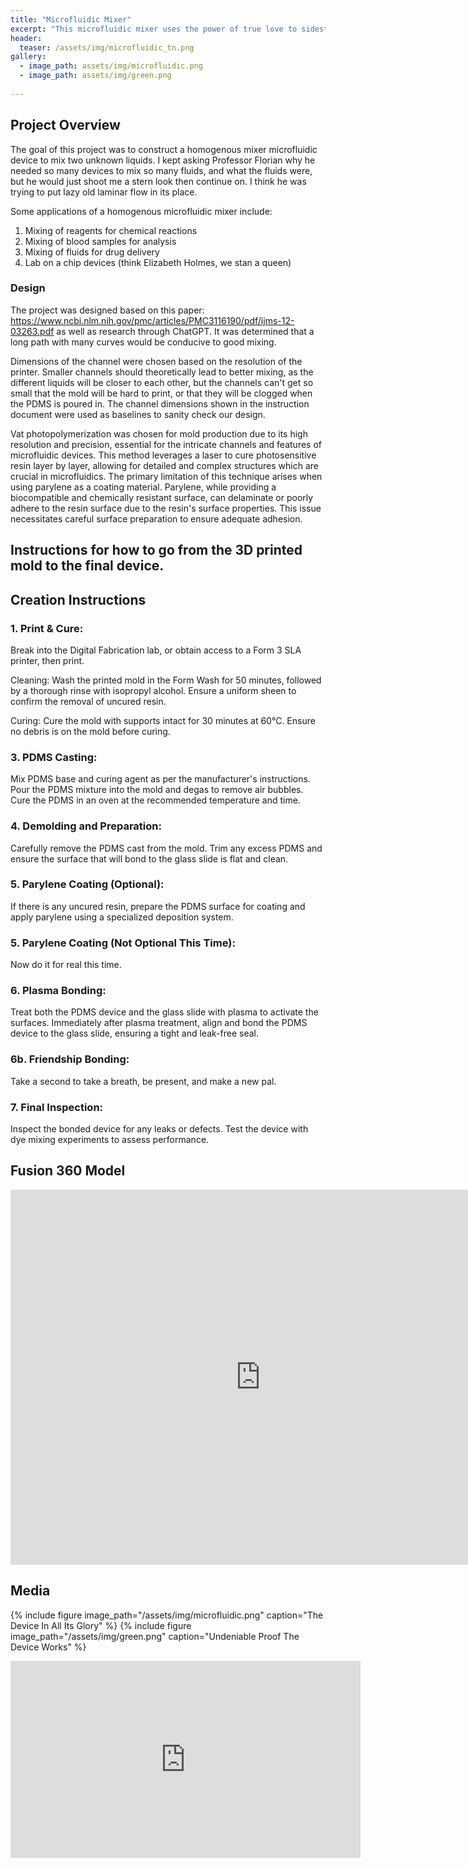 ```yaml
---
title: "Microfluidic Mixer"
excerpt: "This microfluidic mixer uses the power of true love to sidestep the traditional laws of fluid mechanics."
header:
  teaser: /assets/img/microfluidic_tn.png
gallery:
  - image_path: assets/img/microfluidic.png
  - image_path: assets/img/green.png
   
---
```


## Project Overview

The goal of this project was to construct a homogenous mixer microfluidic device to mix two unknown liquids. I kept asking Professor Florian why he needed so many devices to mix so many fluids, and what the fluids were, but he would just shoot me a stern look then continue on. I think he was trying to put lazy old laminar flow in its place.

Some applications of a homogenous microfluidic mixer include:
1. Mixing of reagents for chemical reactions
2. Mixing of blood samples for analysis
3. Mixing of fluids for drug delivery
4. Lab on a chip devices (think Elizabeth Holmes, we stan a queen)

### Design

The project was designed based on this paper: 
https://www.ncbi.nlm.nih.gov/pmc/articles/PMC3116190/pdf/ijms-12-03263.pdf
as well as research through ChatGPT. It was determined that a long path with many curves would be conducive to good mixing.

Dimensions of the channel were chosen based on the resolution of the printer. Smaller channels should theoretically lead to better mixing, as the different liquids will be closer to each other, but the channels can't get so small that the mold will be hard to print, or that they will be clogged when the PDMS is poured in. The channel dimensions shown in the instruction document were used as baselines to sanity check our design.

Vat photopolymerization was chosen for mold production due to its high resolution and precision, essential for the intricate channels and features of microfluidic devices. This method leverages a laser to cure photosensitive resin layer by layer, allowing for detailed and complex structures which are crucial in microfluidics. The primary limitation of this technique arises when using parylene as a coating material. Parylene, while providing a biocompatible and chemically resistant surface, can delaminate or poorly adhere to the resin surface due to the resin's surface properties. This issue necessitates careful surface preparation to ensure adequate adhesion.


## Instructions for how to go from the 3D printed mold to the final device.

## Creation Instructions

### 1. Print & Cure: 

Break into the Digital Fabrication lab, or obtain access to a Form 3 SLA printer, then print. 

Cleaning: Wash the printed mold in the Form Wash for 50 minutes, followed by a thorough rinse with isopropyl alcohol. Ensure a uniform sheen to confirm the removal of uncured resin.

Curing: Cure the mold with supports intact for 30 minutes at 60°C. Ensure no debris is on the mold before curing.

### 3. PDMS Casting:

Mix PDMS base and curing agent as per the manufacturer's instructions.
Pour the PDMS mixture into the mold and degas to remove air bubbles.
Cure the PDMS in an oven at the recommended temperature and time.

### 4. Demolding and Preparation:

Carefully remove the PDMS cast from the mold.
Trim any excess PDMS and ensure the surface that will bond to the glass slide is flat and clean.

### 5. Parylene Coating (Optional):

If there is any uncured resin, prepare the PDMS surface for coating and apply parylene using a specialized deposition system.

### 5. Parylene Coating (Not Optional This Time):

Now do it for real this time.

### 6. Plasma Bonding:

Treat both the PDMS device and the glass slide with plasma to activate the surfaces. Immediately after plasma treatment, align and bond the PDMS device to the glass slide, ensuring a tight and leak-free seal.

### 6b. Friendship Bonding:

Take a second to take a breath, be present, and make a new pal.

### 7. Final Inspection:

Inspect the bonded device for any leaks or defects.
Test the device with dye mixing experiments to assess performance.


## Fusion 360 Model

<iframe src="https://vanderbilt643.autodesk360.com/shares/public/SH512d4QTec90decfa6e9f771756a987cd75?mode=embed" width="800" height="600" allowfullscreen="true" webkitallowfullscreen="true" mozallowfullscreen="true"  frameborder="0"></iframe>



## Media

{% include figure image_path="/assets/img/microfluidic.png" caption="The Device In All Its Glory" %}
{% include figure image_path="/assets/img/green.png" caption="Undeniable Proof The Device Works" %}

<!-- EmbedYoutube video -->
<iframe width="560" height="315" src="https://www.youtube.com/embed/fZbXplY6SUI?si=EoMmTIVxFuYBaM3J" frameborder="0" allow="accelerometer; autoplay; clipboard-write; encrypted-media; gyroscope; picture-in-picture" allowfullscreen></iframe>